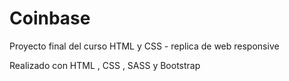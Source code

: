 # Coinbase
Proyecto final del curso HTML y CSS - replica de web responsive

Realizado con HTML , CSS , SASS y Bootstrap
